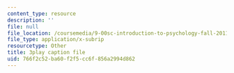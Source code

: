 ```yaml
---
content_type: resource
description: ''
file: null
file_location: /coursemedia/9-00sc-introduction-to-psychology-fall-2011/766f2c52ba60f2f5cc6f856a2994d862_v4ur5mna060.srt
file_type: application/x-subrip
resourcetype: Other
title: 3play caption file
uid: 766f2c52-ba60-f2f5-cc6f-856a2994d862
---
```


